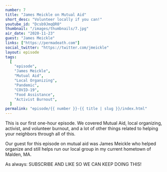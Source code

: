 ```yaml
---
number: 7
title: "James Meickle on Mutual Aid"
short_desc: "Volunteer locally if you can!"
youtube_id: "Dcsb9JmqQR0"
thumbnail: "/images/thumbnails/7.jpg"
air_date: "2020-11-23"
guest: "James Meickle"
links: ["https://permadeath.com"]
social_twitter: "https://twitter.com/jmeickle"
layout: episode
tags:
  [
    "episode",
    "James Meickle",
    "Mutual Aid",
    "Local Organizing",
    "Pandemic",
    "COVID-19",
    "Food Assistance",
    "Activist Burnout",
  ]
permalink: "episode/{{ number }}-{{ title | slug }}/index.html"
---
```


This is our first one-hour episode. We covered Mutual Aid, local organizing, activist, and volunteer burnout, and a lot of other things related to helping your neighbors through all of this.

Our guest for this episode on mutual aid was James Meickle who helped organize and still helps run our local group in my current hometown of Malden, MA.

As always: SUBSCRIBE AND LIKE SO WE CAN KEEP DOING THIS!
